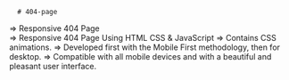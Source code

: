       # 404-page
=> Responsive 404 Page \
=> Responsive 404 Page Using HTML CSS & JavaScript
=> Contains CSS animations.
=> Developed first with the Mobile First methodology, then for desktop.
=> Compatible with all mobile devices and with a beautiful and pleasant user interface.
